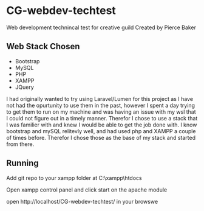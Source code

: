 # CG-webdev-techtest
Web development technincal test for creative guild
Created by Pierce Baker

## Web Stack Chosen
* Bootstrap
* MySQL
* PHP
* XAMPP
* JQuery

I had originally wanted to try using Laravel/Lumen for this project as I have not had the opurtunity to use them in the past, however I spent a day trying to get them to run on my machine and was having an issue with my wsl that I could not figure out in a timely manner. Therefor I chose to use a stack that I was familier with and knew I would be able to get the job done with. I know bootstrap and mySQL relitevly well, and had used php and XAMPP a couple of times before. Therefor I chose those as the base of my stack and started from there.

## Running
Add git repo to your xampp folder at C:\xampp\htdocs

Open xampp control panel and click start on the apache module

open http://localhost/CG-webdev-techtest/ in your browswe


